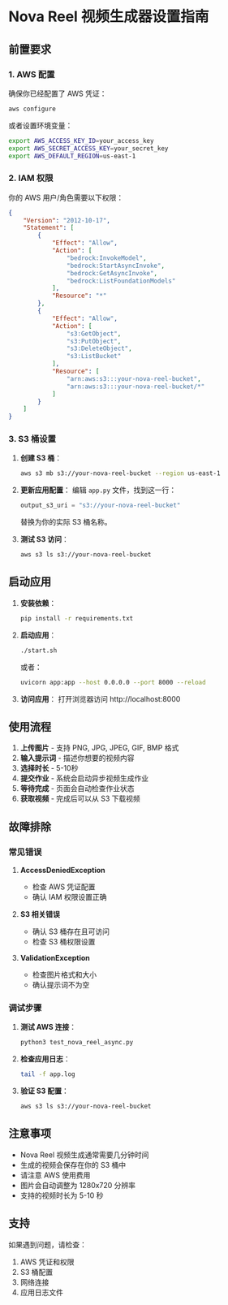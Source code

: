 # Nova Reel 视频生成器设置指南

## 前置要求

### 1. AWS 配置

确保你已经配置了 AWS 凭证：

```bash
aws configure
```

或者设置环境变量：
```bash
export AWS_ACCESS_KEY_ID=your_access_key
export AWS_SECRET_ACCESS_KEY=your_secret_key
export AWS_DEFAULT_REGION=us-east-1
```

### 2. IAM 权限

你的 AWS 用户/角色需要以下权限：

```json
{
    "Version": "2012-10-17",
    "Statement": [
        {
            "Effect": "Allow",
            "Action": [
                "bedrock:InvokeModel",
                "bedrock:StartAsyncInvoke",
                "bedrock:GetAsyncInvoke",
                "bedrock:ListFoundationModels"
            ],
            "Resource": "*"
        },
        {
            "Effect": "Allow",
            "Action": [
                "s3:GetObject",
                "s3:PutObject",
                "s3:DeleteObject",
                "s3:ListBucket"
            ],
            "Resource": [
                "arn:aws:s3:::your-nova-reel-bucket",
                "arn:aws:s3:::your-nova-reel-bucket/*"
            ]
        }
    ]
}
```

### 3. S3 桶设置

1. **创建 S3 桶**：
   ```bash
   aws s3 mb s3://your-nova-reel-bucket --region us-east-1
   ```

2. **更新应用配置**：
   编辑 `app.py` 文件，找到这一行：
   ```python
   output_s3_uri = "s3://your-nova-reel-bucket"
   ```
   替换为你的实际 S3 桶名称。

3. **测试 S3 访问**：
   ```bash
   aws s3 ls s3://your-nova-reel-bucket
   ```

## 启动应用

1. **安装依赖**：
   ```bash
   pip install -r requirements.txt
   ```

2. **启动应用**：
   ```bash
   ./start.sh
   ```
   或者：
   ```bash
   uvicorn app:app --host 0.0.0.0 --port 8000 --reload
   ```

3. **访问应用**：
   打开浏览器访问 http://localhost:8000

## 使用流程

1. **上传图片** - 支持 PNG, JPG, JPEG, GIF, BMP 格式
2. **输入提示词** - 描述你想要的视频内容
3. **选择时长** - 5-10秒
4. **提交作业** - 系统会启动异步视频生成作业
5. **等待完成** - 页面会自动检查作业状态
6. **获取视频** - 完成后可以从 S3 下载视频

## 故障排除

### 常见错误

1. **AccessDeniedException**
   - 检查 AWS 凭证配置
   - 确认 IAM 权限设置正确

2. **S3 相关错误**
   - 确认 S3 桶存在且可访问
   - 检查 S3 桶权限设置

3. **ValidationException**
   - 检查图片格式和大小
   - 确认提示词不为空

### 调试步骤

1. **测试 AWS 连接**：
   ```bash
   python3 test_nova_reel_async.py
   ```

2. **检查应用日志**：
   ```bash
   tail -f app.log
   ```

3. **验证 S3 配置**：
   ```bash
   aws s3 ls s3://your-nova-reel-bucket
   ```

## 注意事项

- Nova Reel 视频生成通常需要几分钟时间
- 生成的视频会保存在你的 S3 桶中
- 请注意 AWS 使用费用
- 图片会自动调整为 1280x720 分辨率
- 支持的视频时长为 5-10 秒

## 支持

如果遇到问题，请检查：
1. AWS 凭证和权限
2. S3 桶配置
3. 网络连接
4. 应用日志文件
